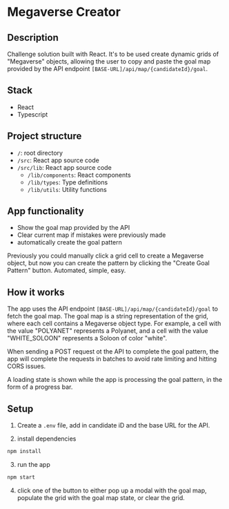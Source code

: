 # Megaverse Creator

## Description
Challenge solution built with React. It's to be used create dynamic grids of "Megaverse" objects, allowing the user to copy and paste the goal map provided by the API endpoint `[BASE-URL]/api/map/{candidateId}/goal`.

## Stack
- React
- Typescript

## Project structure
- `/`: root directory
- `/src`: React app source code
- `/src/lib`: React app source code
  - `/lib/components`: React components
  - `/lib/types`: Type definitions
  - `/lib/utils`: Utility functions


## App functionality
- Show the goal map provided by the API
- Clear current map if mistakes were previously made
- automatically create the goal pattern

Previously you could manually click a grid cell to create a Megaverse object, but now you can create the pattern by clicking the "Create Goal Pattern" button. Automated, simple, easy.

## How it works
The app uses the API endpoint `[BASE-URL]/api/map/{candidateId}/goal` to fetch the goal map. The goal map is a string representation of the grid, where each cell contains a Megaverse object type. For example, a cell with the value "POLYANET" represents a Polyanet, and a cell with the value "WHITE_SOLOON" represents a Soloon of color "white".

When sending a POST request ot the API to complete the goal pattern, the app will complete the requests in batches to avoid rate limiting and hitting CORS issues.

A loading state is shown while the app is processing the goal pattern, in the form of a progress bar.

## Setup

1. Create a `.env` file, add in candidate iD and the base URL for the API.

2. install dependencies

````bash 
npm install
````

3. run the app
````bash 
npm start
````

4. click one of the button to either pop up a modal with the goal map, populate the grid with the goal map state, or clear the grid.

